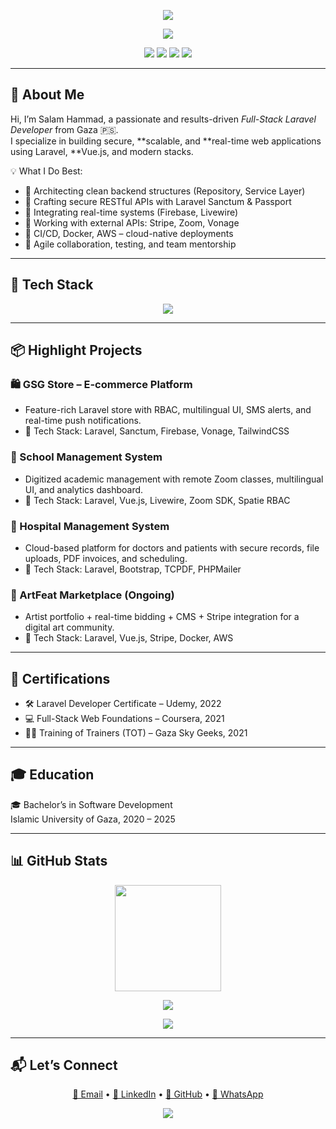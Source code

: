 <p align="center">
  <img src="https://capsule-render.vercel.app/api?type=waving&color=8B5CF6,9333EA,7E22CE&height=200&section=header&text=Salam%20Hammad&fontSize=45&fontColor=ffffff&animation=twinkling" />
</p>

<p align="center">
  <img src="https://readme-typing-svg.demolab.com?font=Fira+Code&weight=500&size=22&pause=1000&center=true&vCenter=true&width=500&lines=Full-Stack+Web+Developer+%7C+PHP+Laravel;Backend+Engineer+%7C+API+Specialist;2%2B+Years+of+Professional+Experience" />
</p>

<p align="center">
  <a href="mailto:salamhammad2003@gmail.com"><img src="https://img.shields.io/badge/Email-salamhammad2003@gmail.com-9333EA?style=flat-square&logo=gmail&logoColor=white"></a>
  <a href="https://linkedin.com/in/salam-hammad-9b8327278"><img src="https://img.shields.io/badge/LinkedIn-SalamHammad-8B5CF6?style=flat-square&logo=linkedin&logoColor=white"></a>
  <a href="https://github.com/salam-hammad"><img src="https://img.shields.io/badge/GitHub-salam--hammad-7E22CE?style=flat-square&logo=github&logoColor=white"></a>
  <a href="https://wa.me/972594797932"><img src="https://img.shields.io/badge/WhatsApp-Chat-9333EA?style=flat-square&logo=whatsapp&logoColor=white"></a>
</p>

---

## 🧠 About Me

Hi, I’m Salam Hammad, a passionate and results-driven *Full-Stack Laravel Developer* from Gaza 🇵🇸.  
I specialize in building secure, **scalable, and **real-time web applications using Laravel, **Vue.js, and modern stacks.

💡 What I Do Best:

- 🧱 Architecting clean backend structures (Repository, Service Layer)
- 🔐 Crafting secure RESTful APIs with Laravel Sanctum & Passport
- 🔄 Integrating real-time systems (Firebase, Livewire)
- 🧩 Working with external APIs: Stripe, Zoom, Vonage
- 🚀 CI/CD, Docker, AWS – cloud-native deployments
- 🤝 Agile collaboration, testing, and team mentorship

---

## 🚀 Tech Stack

<p align="center">
  <img src="https://skillicons.dev/icons?i=php,laravel,vue,livewire,docker,js,ts,react,tailwind,bootstrap,nodejs,java,py,mysql,postgres,firebase,git&perline=9" />
</p>

---

## 📦 Highlight Projects

### 🛍 GSG Store – E-commerce Platform
- Feature-rich Laravel store with RBAC, multilingual UI, SMS alerts, and real-time push notifications.
- 🔧 Tech Stack: Laravel, Sanctum, Firebase, Vonage, TailwindCSS

### 🏫 School Management System
- Digitized academic management with remote Zoom classes, multilingual UI, and analytics dashboard.
- 🔧 Tech Stack: Laravel, Vue.js, Livewire, Zoom SDK, Spatie RBAC

### 🏥 Hospital Management System
- Cloud-based platform for doctors and patients with secure records, file uploads, PDF invoices, and scheduling.
- 🔧 Tech Stack: Laravel, Bootstrap, TCPDF, PHPMailer

### 🎨 ArtFeat Marketplace (Ongoing)
- Artist portfolio + real-time bidding + CMS + Stripe integration for a digital art community.
- 🔧 Tech Stack: Laravel, Vue.js, Stripe, Docker, AWS

---

## 🧾 Certifications

- 🛠 Laravel Developer Certificate – Udemy, 2022  
- 💻 Full-Stack Web Foundations – Coursera, 2021  
- 👨‍🏫 Training of Trainers (TOT) – Gaza Sky Geeks, 2021

---

## 🎓 Education

🎓 Bachelor’s in Software Development  
Islamic University of Gaza, 2020 – 2025

---

## 📊 GitHub Stats

<p align="center">
  <img src="https://streak-stats.demolab.com?user=salam-hammad&theme=tokyonight&hide_border=false&background=3B0764" height="170" />
</p>

<p align="center">
  <img src="https://github-readme-activity-graph.vercel.app/graph?username=salam-hammad&bg_color=3B0764&color=ffffff&line=9333EA&point=ffffff&area=true&hide_border=true" />
</p>

<p align="center">
  <img src="https://github-profile-summary-cards.vercel.app/api/cards/profile-details?username=salam-hammad&theme=github_dark&background=3B0764" />
</p>

---

## 📬 Let’s Connect

<p align="center">
  <a href="mailto:salamhammad2003@gmail.com">📩 Email</a> • 
  <a href="https://linkedin.com/in/salam-hammad-9b8327278">🔗 LinkedIn</a> • 
  <a href="https://github.com/salam-hammad">🐙 GitHub</a> • 
  <a href="https://wa.me/972594797932">💬 WhatsApp</a>
</p>

<p align="center">
  <img src="https://capsule-render.vercel.app/api?type=waving&color=7E22CE,9333EA,8B5CF6&height=120&section=footer" />
</p>
